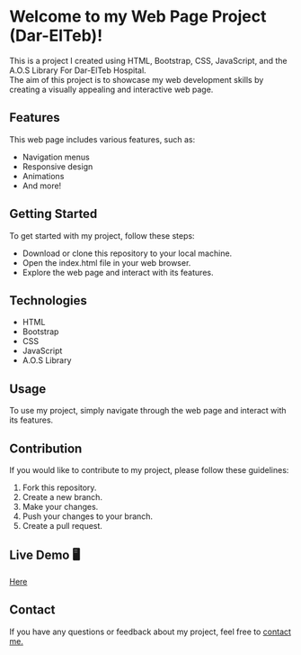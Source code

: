 # Welcome to my Web Page Project (Dar-ElTeb)!
This is a project I created using HTML, Bootstrap, CSS, JavaScript, and the A.O.S Library For Dar-ElTeb Hospital. <br>
The aim of this project is to showcase my web development skills by creating a visually appealing and interactive web page.
## Features
This web page includes various features, such as:
- Navigation menus
- Responsive design
- Animations
- And more!
## Getting Started
To get started with my project, follow these steps:
- Download or clone this repository to your local machine.
- Open the index.html file in your web browser.
- Explore the web page and interact with its features.
## Technologies 
- HTML
- Bootstrap
- CSS
- JavaScript
- A.O.S Library
## Usage
To use my project, simply navigate through the web page and interact with its features.
## Contribution
If you would like to contribute to my project, please follow these guidelines:
1. Fork this repository.
2. Create a new branch.
3. Make your changes.
4. Push your changes to your branch.
5. Create a pull request.
## Live Demo 🖥
<a href="https://mohamed-ramadan91.github.io/el-teb/">Here</a>
## Contact
<p>If you have any questions or feedback about my project, feel free to <a href="mailto:mohamed.a.ramadan0091@gmail.com">contact me.</a></p>
